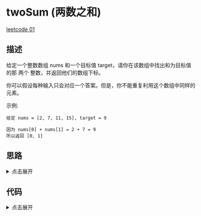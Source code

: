 # twoSum (两数之和)

[leetcode 01](https://leetcode-cn.com/problems/two-sum/)

## 描述

给定一个整数数组 nums 和一个目标值 target，请你在该数组中找出和为目标值的那 两个 整数，并返回他们的数组下标。

你可以假设每种输入只会对应一个答案。但是，你不能重复利用这个数组中同样的元素。

示例:

```
给定 nums = [2, 7, 11, 15], target = 9

因为 nums[0] + nums[1] = 2 + 7 = 9
所以返回 [0, 1]

```

## 思路

<details>
<summary>点击展开</summary>
我们当然可以用两个指针从头开始进行遍历，每遍历两个值都判断这两个值是否等于target，如果是，则返回。

但是这么做效率太低了，是O(n^2)，我们有没有更简单的办法呢？

答案是有的，我们可以想象一个相亲配对现场，嘉宾们都有自己的要去（能够与另外一个值相加等于target），但是每个人都在现场胡乱配对（其实这样是多线程，效率也不低，但是很遗憾js中并不是）效率是很低的，如果在配对伊始之前，我们先进行对每个嘉宾进行登记，在一张表上登记自己的需求，然后在正式的遍历开始时，只需要遍历每一个人，看这个人的条件是否在需求表上即可，这样做的时间复杂度为O(2*n)，效率一下子提高了很多

那么效率有没有可能再提高一些呢，答案是有的

我们只进行一次遍历，每个嘉宾上台时，先看需求表（初始为空）上自己符不符合条件，如果没有的话就登记自己的需求，看后续嘉宾有没有能和自己配对的。这样做就全部只用遍历一次，非常高效和简洁
</details>


## 代码

<details>
<summary>点击展开</summary>

```
var twoSum = function(nums, target) {
    let res = {}
	let resIndex = {}
	for (let i = 0; i < nums.length; i++) {
		if (res.hasOwnProperty(nums[i])) {
			return [resIndex[nums[i]], i]
		} else {
			res[target - nums[i]] = nums[i]
			resIndex[target - nums[i]] = i
		}
	}
};
```

</details>
